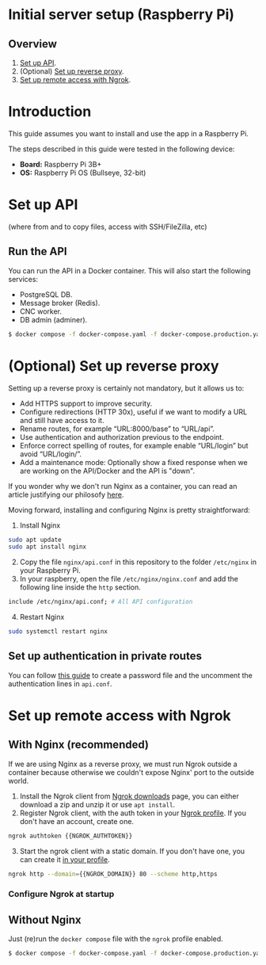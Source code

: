 # Initial server setup (Raspberry Pi)

## Overview

1. [Set up API](#set-up-api).
1. (Optional) [Set up reverse proxy](#optional-set-up-reverse-proxy).
1. [Set up remote access with Ngrok](#set-up-remote-access-with-ngrok).

# Introduction

This guide assumes you want to install and use the app in a Raspberry Pi.

The steps described in this guide were tested in the following device:
- **Board:** Raspberry Pi 3B+
- **OS:** Raspberry Pi OS (Bullseye, 32-bit)

# Set up API

(where from and to copy files, access with SSH/FileZilla, etc)

## Run the API

You can run the API in a Docker container. This will also start the following services:
- PostgreSQL DB.
- Message broker (Redis).
- CNC worker.
- DB admin (adminer).

```bash
$ docker compose -f docker-compose.yaml -f docker-compose.production.yaml up -d
```

# (Optional) Set up reverse proxy

Setting up a reverse proxy is certainly not mandatory, but it allows us to:
- Add HTTPS support to improve security.
- Configure redirections (HTTP 30x), useful if we want to modify a URL and still have access to it.
- Rename routes, for example “URL:8000/base” to “URL/api”.
- Use authentication and authorization previous to the endpoint.
- Enforce correct spelling of routes, for example enable “URL/login” but avoid “URL/login/”.
- Add a maintenance mode: Optionally show a fixed response when we are working on the API/Docker and the API is "down".

If you wonder why we don't run Nginx as a container, you can read an article justifying our philosofy [here](https://nickjanetakis.com/blog/why-i-prefer-running-nginx-on-my-docker-host-instead-of-in-a-container).

Moving forward, installing and configuring Nginx is pretty straightforward:

1. Install Nginx
```bash
sudo apt update
sudo apt install nginx
```
2. Copy the file `nginx/api.conf` in this repository to the folder `/etc/nginx` in your Raspberry Pi.
3. In your raspberry, open the file `/etc/nginx/nginx.conf` and add the following line inside the `http` section.
```bash
include /etc/nginx/api.conf; # All API configuration
```
4. Restart Nginx
```bash
sudo systemctl restart nginx
```

## Set up authentication in private routes

You can follow [this guide](https://www.digitalocean.com/community/tutorials/how-to-set-up-password-authentication-with-nginx-on-ubuntu-22-04) to create a password file and the uncomment the authentication lines in `api.conf`.

# Set up remote access with Ngrok

## With Nginx (recommended)

If we are using Nginx as a reverse proxy, we must run Ngrok outside a container because otherwise we couldn't expose Nginx' port to the outside world.

1. Install the Ngrok client from [Ngrok downloads](https://ngrok.com/download) page, you can either download a zip and unzip it or use `apt install`.
2. Register Ngrok client, with the auth token in your [Ngrok profile](https://dashboard.ngrok.com/get-started/your-authtoken). If you don't have an account, create one.
```bash
ngrok authtoken {{NGROK_AUTHTOKEN}}
```
3. Start the ngrok client with a static domain. If you don't have one, you can create it [in your profile](https://dashboard.ngrok.com/get-started/your-authtoken).
```bash
ngrok http --domain={{NGROK_DOMAIN}} 80 --scheme http,https
```

### Configure Ngrok at startup

## Without Nginx

Just (re)run the `docker compose` file with the `ngrok` profile enabled.

```bash
$ docker compose -f docker-compose.yaml -f docker-compose.production.yaml--profile=ngrok up -d
```
